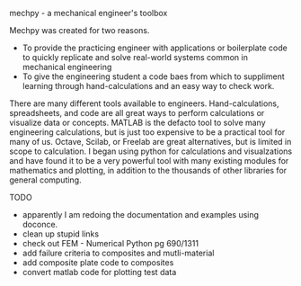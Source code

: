 
mechpy - a mechanical engineer's toolbox

Mechpy was created for two reasons.
 * To provide the practicing engineer with applications or boilerplate code to quickly replicate and solve real-world systems common in mechanical engineering
 * To give the engineering student a code baes from which to suppliment learning through hand-calculations and an easy way to check work.

There are many different tools available to engineers. Hand-calculations, spreadsheets, and code are all great ways to perform calculations or visualize data or concepts. MATLAB is the defacto tool to solve many engineering calculations, but is just too expensive to be a practical tool for many of us. Octave, Scilab, or Freelab are great alternatives, but is limited in scope to calculation. I began using python for calculations and visualzations and have found it to be a very powerful tool with many existing modules for mathematics and plotting, in addition to the thousands of other libraries for general computing.

TODO
* apparently I am redoing the documentation and examples using doconce.
* clean up stupid links
* check out FEM - Numerical Python pg 690/1311
* add failure criteria to composites and mutli-material
* add composite plate code to composites
* convert matlab code for plotting test data
